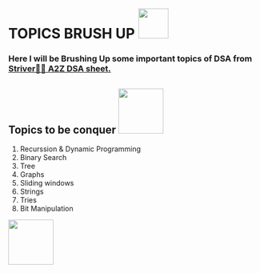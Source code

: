 # **TOPICS BRUSH UP** <img src="https://media.giphy.com/media/tA8KaYCDdNUoRmM3X9/giphy.gif" width="60">

### Here I will be Brushing Up some important topics of DSA from [Striver🙇‍♂️ A2Z DSA sheet.](https://takeuforward.org/strivers-a2z-dsa-course/strivers-a2z-dsa-course-sheet-2/)

## **Topics to be conquer** <img src="https://media.giphy.com/media/M9poH2SrmSz2E/giphy.gif" width="90">
1. Recurssion & Dynamic Programming
2. Binary Search
3. Tree
4. Graphs
5. Sliding windows
6. Strings
7. Tries
8. Bit Manipulation

<img src="https://media.giphy.com/media/3o7btODWzGtsdI1LDW/giphy.gif" width="90">
